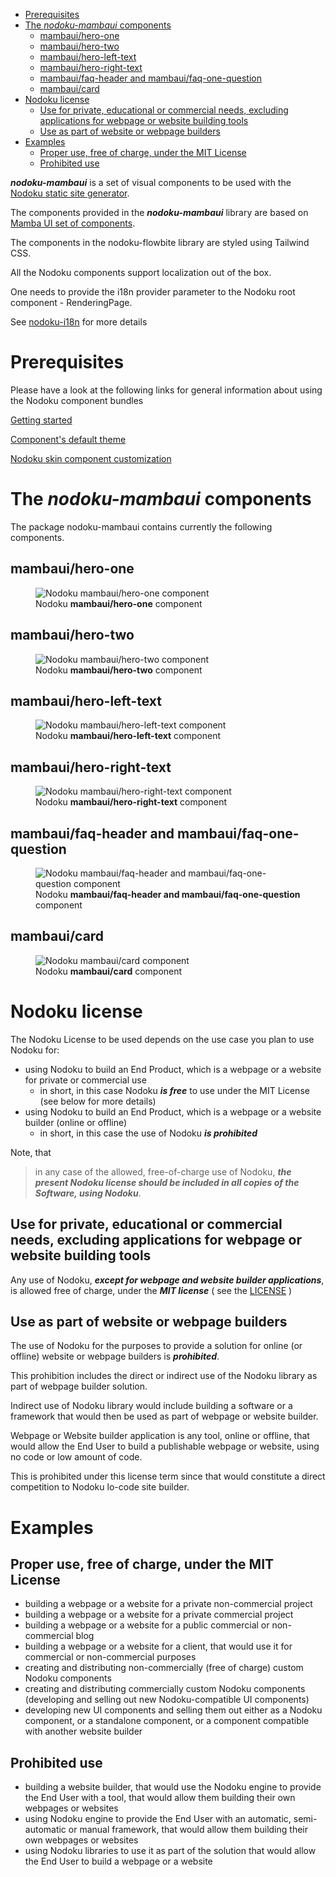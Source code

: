 
<!-- TOC -->
* [Prerequisites](#prerequisites)
* [The _nodoku-mambaui_ components](#the-_nodoku-mambaui_-components)
  * [mambaui/hero-one](#mambauihero-one)
  * [mambaui/hero-two](#mambauihero-two)
  * [mambaui/hero-left-text](#mambauihero-left-text)
  * [mambaui/hero-right-text](#mambauihero-right-text)
  * [mambaui/faq-header and mambaui/faq-one-question](#mambauifaq-header-and-mambauifaq-one-question)
  * [mambaui/card](#mambauicard)
* [Nodoku license](#nodoku-license)
  * [Use for private, educational or commercial needs, excluding applications for webpage or website building tools](#use-for-private-educational-or-commercial-needs-excluding-applications-for-webpage-or-website-building-tools)
  * [Use as part of website or webpage builders](#use-as-part-of-website-or-webpage-builders)
* [Examples](#examples)
  * [Proper use, free of charge, under the MIT License](#proper-use-free-of-charge-under-the-mit-license)
  * [Prohibited use](#prohibited-use)
<!-- TOC -->

**_nodoku-mambaui_** is a set of visual components to be used with the [Nodoku static site generator](https://github.com/nodoku/nodoku-core).

The components provided in the **_nodoku-mambaui_** library are based on [Mamba UI set of components](https://mambaui.com/).

The components in the nodoku-flowbite library are styled using Tailwind CSS.

All the Nodoku components support localization out of the box. 

One needs to provide the i18n provider parameter to the Nodoku root component - RenderingPage.

See [nodoku-i18n](https://github.com/nodoku/nodoku-i18n) for more details 

# Prerequisites

Please have a look at the following links for general information about using the Nodoku component bundles

[Getting started](https://github.com/nodoku/nodoku-flowbite?tab=readme-ov-file#getting-started)


[Component's default theme](https://github.com/nodoku/nodoku-flowbite?tab=readme-ov-file#components-default-theme)

[Nodoku skin component customization](https://github.com/nodoku/nodoku-flowbite?tab=readme-ov-file#nodoku-skin-component-customization)




# The _nodoku-mambaui_ components

The package nodoku-mambaui contains currently the following components.

## mambaui/hero-one

<figure>
  <img
    src="./docs/nodoku-mambaui-hero-one-component.png"
    alt="Nodoku mambaui/hero-one component"
    title="Nodoku mambaui/hero-one component"
  />
  <figcaption>
    Nodoku <b>mambaui/hero-one</b> component
  </figcaption>
</figure>


## mambaui/hero-two

<figure>
  <img
    src="./docs/nodoku-mambaui-hero-two-component.png"
    alt="Nodoku mambaui/hero-two component"
    title="Nodoku mambaui/hero-two component"
  />
  <figcaption>
    Nodoku <b>mambaui/hero-two</b> component
  </figcaption>
</figure>


## mambaui/hero-left-text

<figure>
  <img
    src="./docs/nodoku-mambaui-hero-left-text-component.png"
    alt="Nodoku mambaui/hero-left-text component"
    title="Nodoku mambaui/hero-left-text component"
  />
  <figcaption>
    Nodoku <b>mambaui/hero-left-text</b> component
  </figcaption>
</figure>


## mambaui/hero-right-text

<figure>
  <img
    src="./docs/nodoku-mambaui-hero-right-text-component.png"
    alt="Nodoku mambaui/hero-right-text component"
    title="Nodoku mambaui/hero-right-text component"
  />
  <figcaption>
    Nodoku <b>mambaui/hero-right-text</b> component
  </figcaption>
</figure>


## mambaui/faq-header and mambaui/faq-one-question

<figure>
  <img
    src="./docs/nodoku-mambaui-faq-component.png"
    alt="Nodoku mambaui/faq-header and mambaui/faq-one-question component"
    title="Nodoku mambaui/faq-header and mambaui/faq-one-question component"
  />
  <figcaption>
    Nodoku <b>mambaui/faq-header and mambaui/faq-one-question</b> component
  </figcaption>
</figure>


## mambaui/card

<figure>
  <img
    src="./docs/nodoku-mambaui-card-component.png"
    alt="Nodoku mambaui/card component"
    title="Nodoku mambaui/card component"
  />
  <figcaption>
    Nodoku <b>mambaui/card</b> component
  </figcaption>
</figure>



# Nodoku license

The Nodoku License to be used depends on the use case you plan to use Nodoku for:

- using Nodoku to build an End Product, which is a webpage or a website for private or commercial use
  - in short, in this case Nodoku **_is free_** to use under the MIT License (see below for more details)
- using Nodoku to build an End Product, which is a webpage or a website builder (online or offline)
  - in short, in this case the use of Nodoku **_is prohibited_**


Note, that
> in any case of the allowed, free-of-charge use of Nodoku, **_the present Nodoku license should be included in all copies of the Software, using Nodoku_**.



## Use for private, educational or commercial needs, excluding applications for webpage or website building tools

Any use of Nodoku, **_except for webpage and website builder applications_**, is allowed free of charge, under the **_MIT license_** ( see the [LICENSE](./blob/main/LICENSE) )



## Use as part of website or webpage builders

The use of Nodoku for the purposes to provide a solution for online (or offline) website or webpage builders is **_prohibited_**.

This prohibition includes the direct or indirect use of the Nodoku library as part of webpage builder solution.

Indirect use of Nodoku library would include building a software or a framework that would then be used as part of webpage or website builder.

Webpage or Website builder application is any tool, online or offline, that would allow the End User to build a publishable webpage or website, using no code or low amount of code.

This is prohibited under this license term since that would constitute a direct competition to Nodoku lo-code site builder.

# Examples

## Proper use, free of charge, under the MIT License

- building a webpage or a website for a private non-commercial project
- building a webpage or a website for a private commercial project
- building a webpage or a website for a public commercial or non-commercial blog
- building a webpage or a website for a client, that would use it for commercial or non-commercial purposes
- creating and distributing non-commercially (free of charge) custom Nodoku components
- creating and distributing commercially custom Nodoku components (developing and selling out new Nodoku-compatible UI components)
- developing new UI components and selling them out either as a Nodoku component, or a standalone component, or a component compatible with another website builder

## Prohibited use

- building a website builder, that would use the Nodoku engine to provide the End User with a tool, that would allow them building their own webpages or websites
- using Nodoku engine to provide the End User with an automatic, semi-automatic or manual framework, that would allow them building their own webpages or websites
- using Nodoku libraries to use it as part of the solution that would allow the End User to build a webpage or a website
